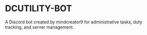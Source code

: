 # DCUTILITY-BOT
A Discord bot created by mindcreator9 for administrative tasks, duty tracking, and server management.
